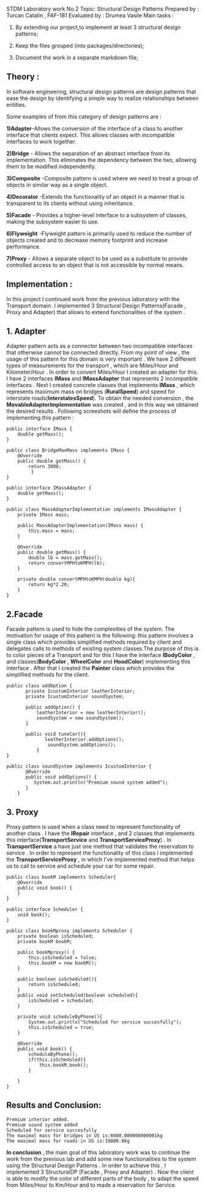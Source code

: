 STDM Laboratory work No.2
Topic: Structural Design Patterns
Prepared by : Turcan Catalin , FAF-181
Evaluated by : Drumea Vasile 
Main tasks :      

1. By extending our project,to implement at least 3 structural design patterns;

2. Keep the files grouped (into packages/directories);

3. Document the work in a separate markdown file;

##                                                                           Theory :
In software engineering, structural design patterns are design patterns that ease the design by identifying a simple way to realize relationships between entities.
 
Some examples of from this category of design patterns are :

**1)Adapter**-Allows the conversion of the interface of a class to another interface that clients expect. This allows classes with incompatible interfaces to work together.

**2)Bridge** -	Allows the separation of an abstract interface from its implementation. This eliminates the dependency between the two, allowing them to be modified independently.

**3)Composite** -Composite pattern is used where we need to treat a group of objects in similar way as a single object.

**4)Decorator** -Extends the functionality of an object in a manner that is transparent to its clients without using inheritance.

**5)Facade** -	Provides a higher-level interface to a subsystem of classes, making the subsystem easier to use.

**6)Flyweight** -Flyweight pattern is primarily used to reduce the number of objects created and to decrease memory footprint and increase performance.

**7)Proxy** -	Allows a separate object to be used as a substitute to provide controlled access to an object that is not accessible by normal means.

 ##                                                                       Implementation :
In this project I continued work from the previous laboratory with the Transport domain. I implemented 3 Structural Design Patterns(Facade , Proxy and Adapter) that allows to extend functionalities of the system .

## 1. Adapter 
Adapter pattern acts as a connector between two incompatible interfaces that otherwise cannot be connected directly. From my point of view , the usage of this pattern for this domain is very important . We have 2 different types of measurements for the transport , which are Miles/Hour and Kilometer/Hour . In order to convert Miles/Hour I created an adapter for this. I have 2 interfaces **IMass** and **IMassAdapter** that represents 2 incompatible interfaces . Next I created concrete classes that implements **IMass** , which represents maximum mass on bridges (**RuralSpeed**) and speed for interstate roads(**InterstatesSpeed**). To obtain the needed conversion , the **MovableAdapterImplementation** was created , and in this way we obtained the desired results . Following screeshots will define the process of implementing this pattern :
```
public interface IMass {
	double getMass();
}

public class BridgeMaxMass implements IMass {
	@Override
    public double getMass() {
        return 3000;
         }
}

public interface IMassAdapter {
	double getMass();
}

public class MassAdapterImplementation implements IMassAdapter {
	private IMass mass;

    public MassAdapterImplementation(IMass mass) {
        this.mass = mass;
    }

    @Override
    public double getMass() {
        double lb = mass.getMass();
        return convertMPHtoKMPH(lb);
    }

    private double convertMPHtoKMPH(double kg){
        return kg*2.20;
    }
}
```

## 2.Facade
Facade pattern is used to hide the complexities of the system. The motivation for usage of this pattern is the following: this pattern involves a single class which provides simplified methods required by client and delegates calls to methods of existing system classes.The purpose of this is to color pieces of a Transport and for this I have the interface **IBodyColor** , and classes(**BodyColor** , **WheelColor** and **HoodColor**) implementing this interface . After that I created the **Painter** class which provides the simplified methods for the client.
```
public class addOption {
	   private IcustomInterior leatherInterior;
	   private IcustomInterior soundSystem;

	   public addOption() {
		   leatherInterior = new leatherInterior();
		   soundSystem = new soundSystem();
	   }
	   
	   public void tuneCar(){
		      leatherInterior.addOptions();
			   soundSystem.addOptions();
		   }		
}

public class soundSystem implements IcustomInterior {
	   @Override
	   public void addOptions() {
	      System.out.println("Premium sound system added");
	   }
	}
```


## 3. Proxy 
Proxy pattern is used when a class need to represent functionality of another class . I have the **IRepair** interface , and 2 classes that implements this interface(**TransportService** and **TransportServiceProxy**) . In **TransportService** a have just one method that validates the reservation to service . In order to represent the functionality of this class I implemented the **TransportServiceProxy** , in which I've implemented method that helps us to call to service and schedule your car for some repair.
```
public class bookM implements Scheduler{
	@Override
    public void book() {
	}
}

public interface Scheduler {
	void book();
}

public class bookMproxy implements Scheduler {
	private boolean isScheduled;
    private bookM bookM;

    public bookMproxy() {
        this.isScheduled = false;
        this.bookM = new bookM();
    }

    public boolean isScheduled(){
        return isScheduled;
    }
    public void setScheduled(boolean scheduled){
        isScheduled = scheduled;
    }

    private void scheduleByPhone(){
        System.out.println("Scheduled for service succesfully");
        this.isScheduled = true;
    }

    @Override
    public void book() {
        scheduleByPhone();
        if(this.isScheduled){
            this.bookM.book();
        }

    }
}
```

##                                                                           Results and Conclusion:
```
Premium interior added.
Premium sound system added
Scheduled for service succesfully
The maximal mass for bridges in US is:6600.000000000001kg
The maximal mass for roads in US is:19800.0kg
```

**In conclusion** , the main goal of this laboratory work was to continue the work from the previous lab and add some new functionalities to the system using the Structural Design Patterns . In order to achieve this , I implemented 3 StructuralDP (Facade , Proxy and Adapter) . Now the client is able to modify the color of different parts of the body , to adapt the speed from Miles/Hour to Km/Hour and to made a reservation for Service.



